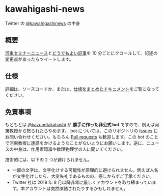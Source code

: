 # kawahigashi-news

Twitter の [@kawahigashinews](https://twitter.com/kawahigashinews) の中身

## 概要

[河東セミナーニュース](http://www.ms.u-tokyo.ac.jp/~yasuyuki/news.htm)と[どうでもよい記事](https://www.ms.u-tokyo.ac.jp/~yasuyuki/misc.htm)を 10 分ごとにクロールして、記述の変更点があったらツイートします。

## 仕様

詳細は、ソースコードか、または、[仕様をまとめたドキュメント](documents/2019-01-19-specification.md)をご覧になってください。

## 免責事項

もともとは [@kazunetakahashi](https://github.com/kazunetakahashi) が **勝手に作った非公式 bot** ですので、例えば河東教授から怒られたらやめます。 bot については、このリポジトリの [Issues](https://github.com/kazunetakahashi/kawahigashi-news/issues) にお問い合わせください。もちろん [Pull requests](https://github.com/kazunetakahashi/kawahigashi-news/pulls) も歓迎します。この bot のことで河東教授に迷惑をかけるようなことがないようにお願いします。逆に、ニュースの中身は、作用素環論や数理物理学の人に聞いてください。

技術的には、以下の 2 つが避けられません。

- 一部の文字は、文字化けする可能性が原理的に避けられません。例えば人名が文字化けしたら、大変失礼であるものの、悪しからずご了承ください。
- Twitter 社は 2018 年 8 月以降非常に厳しくアカウントを取り締まっています。本アカウントは突然凍結されたりするかもしれません。

